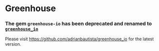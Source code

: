 # Greenhouse

### The gem `greenhouse-io` has been deprecated and renamed to [`greenhouse_io`](https://github.com/adrianbautista/greenhouse_io)

Please visit https://github.com/adrianbautista/greenhouse_io for the latest version.
